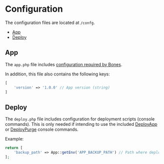 # Configuration

The configuration files are located at `/confg`.

- [App](#app)
- [Deploy](#deploy)

## App

The `app.php` file includes [configuration required by Bones](https://github.com/bayfrontmedia/bones/blob/master/docs/usage/config.md).

In addition, this file also contains the following keys:

```php
[
    'version' => '1.0.0' // App version (string)
]
```

## Deploy

The `deploy.php` file includes configuration for deployment scripts (console commands).
This is only needed if intending to use the included [DeployApp](console.md#deployapp) or 
[DeployPurge](console.md#deploypurge) console commands.

Example:

```php
return [
    'backup_path' => App::getEnv('APP_BACKUP_PATH') // Path where deployment backups will be saved on the server
];
```